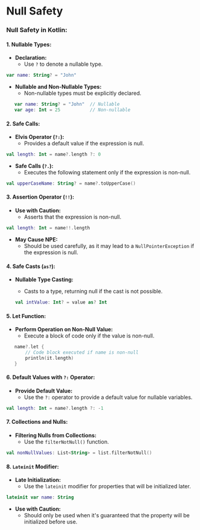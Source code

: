 # Null Safety
### Null Safety in Kotlin:

#### 1. Nullable Types:
- **Declaration:**
     - Use `?` to denote a nullable type.

```kotlin
var name: String? = "John"
```

- **Nullable and Non-Nullable Types:**
	- Non-nullable types must be explicitly declared.

```kotlin
   var name: String? = "John"  // Nullable
   var age: Int = 25           // Non-nullable
```

#### 2. Safe Calls:
- **Elvis Operator (`?:`):**
     - Provides a default value if the expression is null.

```kotlin
val length: Int = name?.length ?: 0
```

- **Safe Calls (`?.`):**
     - Executes the following statement only if the expression is non-null.

```kotlin
val upperCaseName: String? = name?.toUpperCase()
```

#### 3. Assertion Operator (`!!`):
- **Use with Caution:**
	- Asserts that the expression is non-null.

```kotlin
val length: Int = name!!.length
```

- **May Cause NPE:**
     - Should be used carefully, as it may lead to a `NullPointerException` if the expression is null.

#### 4. Safe Casts (`as?`):
- **Nullable Type Casting:**
	- Casts to a type, returning null if the cast is not possible.

   ```kotlin
   val intValue: Int? = value as? Int
   ```

#### 5. Let Function:
- **Perform Operation on Non-Null Value:**
	- Execute a block of code only if the value is non-null.

```kotlin
   name?.let {
       // Code block executed if name is non-null
       println(it.length)
   }
```

#### 6. Default Values with `?:` Operator:
   - **Provide Default Value:**
     - Use the `?:` operator to provide a default value for nullable variables.
```kotlin
val length: Int = name?.length ?: -1
```


#### 7. Collections and Nulls:
- **Filtering Nulls from Collections:**
	- Use the `filterNotNull()` function.
```kotlin
val nonNullValues: List<String> = list.filterNotNull()
```

#### 8. `Lateinit` Modifier:
- **Late Initialization:**
	- Use the `lateinit` modifier for properties that will be initialized later.


```kotlin
lateinit var name: String
```

   - **Use with Caution:**
     - Should only be used when it's guaranteed that the property will be initialized before use.